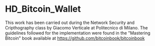 # HD_Bitcoin_Wallet

This work has been carried out during the Network Security and Cripthography class by Giacomo Verticale at Politecnico di Milano. The guidelines followed for the implementation were found in the "Mastering Bitcoin" book available at https://github.com/bitcoinbook/bitcoinbook
